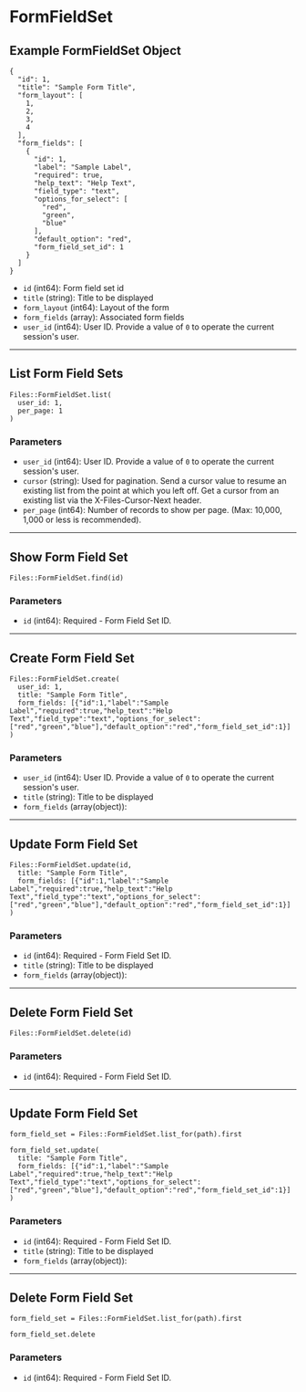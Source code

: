 # FormFieldSet

## Example FormFieldSet Object

```
{
  "id": 1,
  "title": "Sample Form Title",
  "form_layout": [
    1,
    2,
    3,
    4
  ],
  "form_fields": [
    {
      "id": 1,
      "label": "Sample Label",
      "required": true,
      "help_text": "Help Text",
      "field_type": "text",
      "options_for_select": [
        "red",
        "green",
        "blue"
      ],
      "default_option": "red",
      "form_field_set_id": 1
    }
  ]
}
```

* `id` (int64): Form field set id
* `title` (string): Title to be displayed
* `form_layout` (int64): Layout of the form
* `form_fields` (array): Associated form fields
* `user_id` (int64): User ID.  Provide a value of `0` to operate the current session's user.


---

## List Form Field Sets

```
Files::FormFieldSet.list(
  user_id: 1, 
  per_page: 1
)
```

### Parameters

* `user_id` (int64): User ID.  Provide a value of `0` to operate the current session's user.
* `cursor` (string): Used for pagination.  Send a cursor value to resume an existing list from the point at which you left off.  Get a cursor from an existing list via the X-Files-Cursor-Next header.
* `per_page` (int64): Number of records to show per page.  (Max: 10,000, 1,000 or less is recommended).


---

## Show Form Field Set

```
Files::FormFieldSet.find(id)
```

### Parameters

* `id` (int64): Required - Form Field Set ID.


---

## Create Form Field Set

```
Files::FormFieldSet.create(
  user_id: 1, 
  title: "Sample Form Title", 
  form_fields: [{"id":1,"label":"Sample Label","required":true,"help_text":"Help Text","field_type":"text","options_for_select":["red","green","blue"],"default_option":"red","form_field_set_id":1}]
)
```

### Parameters

* `user_id` (int64): User ID.  Provide a value of `0` to operate the current session's user.
* `title` (string): Title to be displayed
* `form_fields` (array(object)): 


---

## Update Form Field Set

```
Files::FormFieldSet.update(id, 
  title: "Sample Form Title", 
  form_fields: [{"id":1,"label":"Sample Label","required":true,"help_text":"Help Text","field_type":"text","options_for_select":["red","green","blue"],"default_option":"red","form_field_set_id":1}]
)
```

### Parameters

* `id` (int64): Required - Form Field Set ID.
* `title` (string): Title to be displayed
* `form_fields` (array(object)): 


---

## Delete Form Field Set

```
Files::FormFieldSet.delete(id)
```

### Parameters

* `id` (int64): Required - Form Field Set ID.


---

## Update Form Field Set

```
form_field_set = Files::FormFieldSet.list_for(path).first

form_field_set.update(
  title: "Sample Form Title",
  form_fields: [{"id":1,"label":"Sample Label","required":true,"help_text":"Help Text","field_type":"text","options_for_select":["red","green","blue"],"default_option":"red","form_field_set_id":1}]
)
```

### Parameters

* `id` (int64): Required - Form Field Set ID.
* `title` (string): Title to be displayed
* `form_fields` (array(object)): 


---

## Delete Form Field Set

```
form_field_set = Files::FormFieldSet.list_for(path).first

form_field_set.delete
```

### Parameters

* `id` (int64): Required - Form Field Set ID.
